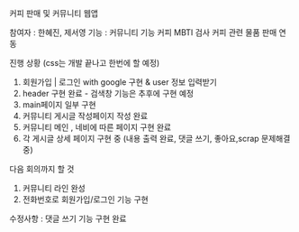 커피 판매 및 커뮤니티 웹앱

참여자 : 한혜진, 제서영
기능 : 
커뮤니티 기능
커피 MBTI 검사
커피 관련 물품 판매 연동

진행 상황
(css는 개발 끝나고 한번에 할 예정)
1. 회원가입 | 로그인 with google 구현 & user 정보 입력받기
2. header 구현 완료 - 검색창 기능은 추후에 구현 예정
3. main페이지 일부 구현 
4. 커뮤니티 게시글 작성페이지 작성 완료
5. 커뮤니티 메인 , 네비에 따른 페이지 구현 완료
6. 각 게시글 상세 페이지 구현 중 (내용 출력 완료, 댓글 쓰기, 좋아요,scrap 문제해결중)

다음 회의까지 할 것
1. 커뮤니티 라인 완성
2. 전화번호로 회원가입/로그인 기능 구현

수정사항 :
댓글 쓰기 기능 구현 완료
